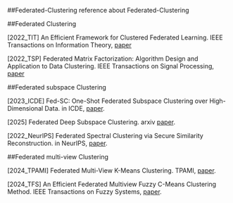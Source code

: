 ##Federated-Clustering
reference about Federated-Clustering

##Federated Clustering

[2022_TIT] An Efficient Framework for Clustered Federated Learning. IEEE Transactions on Information Theory, [paper](https://ieeexplore.ieee.org/abstract/document/9832954)

[2022_TSP] Federated Matrix Factorization: Algorithm Design and Application to Data Clustering. IEEE Transactions on Signal Processing, [paper](https://ieeexplore.ieee.org/document/9713943)

##Federated subspace Clustering

[2023_ICDE] Fed-SC: One-Shot Federated Subspace Clustering over High-Dimensional Data. in ICDE, [paper]([https://ieeexplore.ieee.org/document/10184550]).

[2025] Federated Deep Subspace Clustering. arxiv [paper]([https://arxiv.org/abs/2501.00230]).

[2022_NeurIPS] Federated Spectral Clustering via Secure Similarity Reconstruction. in NeurIPS, [paper](https://proceedings.neurips.cc/paper_files/paper/2023/hash/b6cd2650926d332c86a84c48529cc421-Abstract-Conference.html).

##Federated multi-view Clustering

[2024_TPAMI] Federated Multi-View K-Means Clustering. TPAMI, [paper]([https://ieeexplore.ieee.org/document/10810504]).

[2024_TFS] An Efficient Federated Multiview Fuzzy C-Means Clustering Method. IEEE Transactions on Fuzzy Systems, [paper](https://ieeexplore.ieee.org/abstract/document/10330655).


